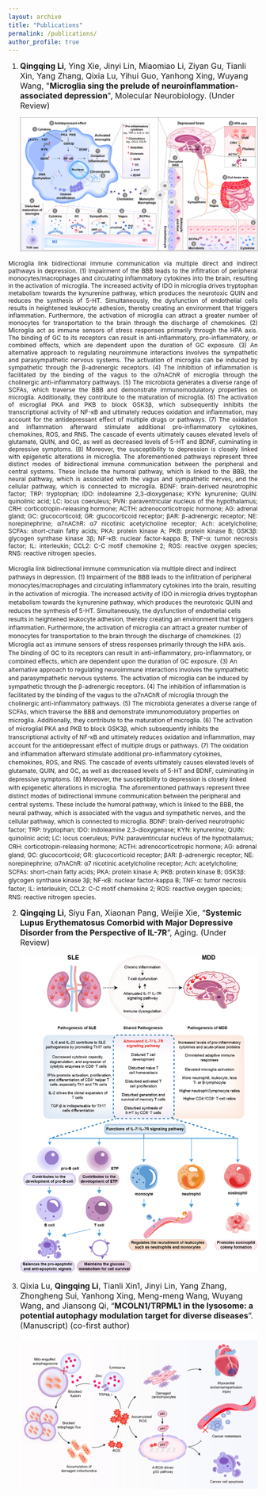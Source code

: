 ```yaml
---
layout: archive
title: "Publications"
permalink: /publications/
author_profile: true
---
```

1. <span style="font-size:16px;">**Qingqing Li**, Ying Xie, Jinyi Lin, Miaomiao Li, Ziyan Gu, Tianli Xin, Yang Zhang, Qixia Lu, Yihui Guo, Yanhong Xing, Wuyang Wang, "**Microglia sing the prelude of neuroinflammation-associated depression**", Molecular Neurobiology. (Under Review)</span>

   <img src="/images/1.png" width="500">

<p style="text-align: justify; font-size: 12px;">Microglia link bidirectional immune communication via multiple direct and indirect pathways in depression. (1) Impairment of the BBB leads to the infiltration of peripheral monocytes/macrophages and circulating inflammatory cytokines into the brain, resulting in the activation of microglia. The increased activity of IDO in microglia drives tryptophan metabolism towards the kynurenine pathway, which produces the neurotoxic QUIN and reduces the synthesis of 5-HT. Simultaneously, the dysfunction of endothelial cells results in heightened leukocyte adhesion, thereby creating an environment that triggers inflammation. Furthermore, the activation of microglia can attract a greater number of monocytes for transportation to the brain through the discharge of chemokines. (2) Microglia act as immune sensors of stress responses primarily through the HPA axis. The binding of GC to its receptors can result in anti-inflammatory, pro-inflammatory, or combined effects, which are dependent upon the duration of GC exposure. (3) An alternative approach to regulating neuroimmune interactions involves the sympathetic and parasympathetic nervous systems. The activation of microglia can be induced by sympathetic through the β-adrenergic receptors. (4) The inhibition of inflammation is facilitated by the binding of the vagus to the α7nAChR of microglia through the cholinergic anti-inflammatory pathways. (5) The microbiota generates a diverse range of SCFAs, which traverse the BBB and demonstrate immunomodulatory properties on microglia. Additionally, they contribute to the maturation of microglia. (6) The activation of microglial PKA and PKB to block GSK3β, which subsequently inhibits the transcriptional activity of NF-κB and ultimately reduces oxidation and inflammation, may account for the antidepressant effect of multiple drugs or pathways. (7) The oxidation and inflammation afterward stimulate additional pro-inflammatory cytokines, chemokines, ROS, and RNS. The cascade of events ultimately causes elevated levels of glutamate, QUIN, and GC, as well as decreased levels of 5-HT and BDNF, culminating in depressive symptoms. (8) Moreover, the susceptibility to depression is closely linked with epigenetic alterations in microglia. The aforementioned pathways represent three distinct modes of bidirectional immune communication between the peripheral and central systems. These include the humoral pathway, which is linked to the BBB, the neural pathway, which is associated with the vagus and sympathetic nerves, and the cellular pathway, which is connected to microglia. BDNF: brain-derived neurotrophic factor; TRP: tryptophan; IDO: indoleamine 2,3-dioxygenase; KYN: kynurenine; QUIN: quinolinic acid; LC: locus coeruleus; PVN: paraventricular nucleus of the hypothalamus; CRH: corticotropin-releasing hormone; ACTH: adrenocorticotropic hormone; AG: adrenal gland; GC: glucocorticoid; GR: glucocorticoid receptor; βAR: β-adrenergic receptor; NE: norepinephrine; α7nAChR: α7 nicotinic acetylcholine receptor; Ach: acetylcholine; SCFAs: short-chain fatty acids; PKA: protein kinase A; PKB: protein kinase B; GSK3β: glycogen synthase kinase 3β; NF-κB: nuclear factor-kappa B; TNF-α: tumor necrosis factor; IL: interleukin; CCL2: C-C motif chemokine 2; ROS: reactive oxygen species; RNS: reactive nitrogen species.</p>

 <span style="font-size:12px;">Microglia link bidirectional immune communication via multiple direct and indirect pathways in depression. (1) Impairment of the BBB leads to the infiltration of peripheral monocytes/macrophages and circulating inflammatory cytokines into the brain, resulting in the activation of microglia. The increased activity of IDO in microglia drives tryptophan metabolism towards the kynurenine pathway, which produces the neurotoxic QUIN and reduces the synthesis of 5-HT. Simultaneously, the dysfunction of endothelial cells results in heightened leukocyte adhesion, thereby creating an environment that triggers inflammation. Furthermore, the activation of microglia can attract a greater number of monocytes for transportation to the brain through the discharge of chemokines. (2) Microglia act as immune sensors of stress responses primarily through the HPA axis. The binding of GC to its receptors can result in anti-inflammatory, pro-inflammatory, or combined effects, which are dependent upon the duration of GC exposure. (3) An alternative approach to regulating neuroimmune interactions involves the sympathetic and parasympathetic nervous systems. The activation of microglia can be induced by sympathetic through the β-adrenergic receptors. (4) The inhibition of inflammation is facilitated by the binding of the vagus to the α7nAChR of microglia through the cholinergic anti-inflammatory pathways. (5) The microbiota generates a diverse range of SCFAs, which traverse the BBB and demonstrate immunomodulatory properties on microglia. Additionally, they contribute to the maturation of microglia. (6) The activation of microglial PKA and PKB to block GSK3β, which subsequently inhibits the transcriptional activity of NF-κB and ultimately reduces oxidation and inflammation, may account for the antidepressant effect of multiple drugs or pathways. (7) The oxidation and inflammation afterward stimulate additional pro-inflammatory cytokines, chemokines, ROS, and RNS. The cascade of events ultimately causes elevated levels of glutamate, QUIN, and GC, as well as decreased levels of 5-HT and BDNF, culminating in depressive symptoms. (8) Moreover, the susceptibility to depression is closely linked with epigenetic alterations in microglia. The aforementioned pathways represent three distinct modes of bidirectional immune communication between the peripheral and central systems. These include the humoral pathway, which is linked to the BBB, the neural pathway, which is associated with the vagus and sympathetic nerves, and the cellular pathway, which is connected to microglia. BDNF: brain-derived neurotrophic factor; TRP: tryptophan; IDO: indoleamine 2,3-dioxygenase; KYN: kynurenine; QUIN: quinolinic acid; LC: locus coeruleus; PVN: paraventricular nucleus of the hypothalamus; CRH: corticotropin-releasing hormone; ACTH: adrenocorticotropic hormone; AG: adrenal gland; GC: glucocorticoid; GR: glucocorticoid receptor; βAR: β-adrenergic receptor; NE: norepinephrine; α7nAChR: α7 nicotinic acetylcholine receptor; Ach: acetylcholine; SCFAs: short-chain fatty acids; PKA: protein kinase A; PKB: protein kinase B; GSK3β: glycogen synthase kinase 3β; NF-κB: nuclear factor-kappa B; TNF-α: tumor necrosis factor; IL: interleukin; CCL2: C-C motif chemokine 2; ROS: reactive oxygen species; RNS: reactive nitrogen species.</span>



2. <span style="font-size:16px;">**Qingqing Li**, Siyu Fan, Xiaonan Pang, Weijie Xie, “**Systemic Lupus Erythematosus Comorbid with Major Depressive Disorder from the Perspective of IL-7R**”, Aging. (Under Review)</span>

   <img src="/images/2.png" width="500">

3. <span style="font-size:16px;">Qixia Lu, **Qingqing Li**, Tianli Xin1, Jinyi Lin, Yang Zhang, Zhongheng Sui, Yanhong Xing, Meng-meng Wang, Wuyang Wang, and Jiansong Qi, “**MCOLN1/TRPML1 in the lysosome: a potential autophagy modulation target for diverse diseases**”. (Manuscript) (co-first author)</span><br>
   <img src="/images/3.png" width="500">
